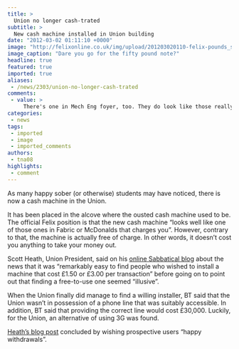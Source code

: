 ```yaml
---
title: >
  Union no longer cash-trated
subtitle: >
  New cash machine installed in Union building
date: "2012-03-02 01:11:10 +0000"
image: "http://felixonline.co.uk/img/upload/201203020110-felix-pounds_sterling_cash.jpg"
image_caption: "Dare you go for the fifty pound note?"
headline: true
featured: true
imported: true
aliases:
 - /news/2303/union-no-longer-cash-trated
comments:
 - value: >
     There's one in Mech Eng foyer, too. They do look like those really dodgey ones that charge you through the nose... Where did ICU get this from? Y'know, just so we're sure it's not cloning cards... :-)
categories:
 - news
tags:
 - imported
 - image
 - imported_comments
authors:
 - tna08
highlights:
 - comment
---
```


As many happy sober (or otherwise) students may have noticed, there is now a cash machine in the Union.

It has been placed in the alcove where the ousted cash machine used to be. The official Felix position is that the new cash machine “looks well like one of those ones in Fabric or McDonalds that charges you”. However, contrary to that, the machine is actually free of charge. In other words, it doesn’t cost you anything to take your money out.

Scott Heath, Union President, said on his [online Sabbatical blog](http://www.union.ic.ac.uk/blogs/2012/02/28/the-cash-machines-have-arrived/) about the news that it was “remarkably easy to find people who wished to install a machine that cost £1.50 or £3.00 per transaction” before going on to point out that finding a free-to-use one seemed “illusive”.

When the Union finally did manage to find a willing installer, BT said that the Union wasn’t in possession of a phone line that was suitably accessible. In addition, BT said that providing the correct line would cost £30,000. Luckily, for the Union, an alternative of using 3G was found.

[Heath’s blog post](http://www.union.ic.ac.uk/blogs/2012/02/28/the-cash-machines-have-arrived/) concluded by wishing prospective users “happy withdrawals”.
